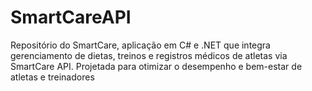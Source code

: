 # SmartCareAPI
Repositório do SmartCare, aplicação em C# e .NET que integra gerenciamento de dietas, treinos e registros médicos de atletas via SmartCare API. Projetada para otimizar o desempenho e bem-estar de atletas e treinadores
